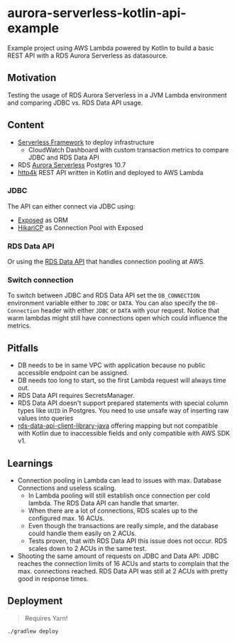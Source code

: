 # aurora-serverless-kotlin-api-example
Example project using AWS Lambda powered by Kotlin to build a basic REST API with a RDS Aurora Serverless as datasource. 

## Motivation
Testing the usage of RDS Aurora Serverless in a JVM Lambda environment and comparing JDBC vs. RDS Data API usage.

## Content
* [Serverless Framework](https://www.serverless.com/) to deploy infrastructure
    * CloudWatch Dashboard with custom transaction metrics to compare JDBC and RDS Data API
* RDS [Aurora Serverless](https://aws.amazon.com/rds/aurora/serverless/) Postgres 10.7
* [http4k](https://github.com/http4k/http4k) REST API written in Kotlin and deployed to AWS Lambda

### JDBC
The API can either connect via JDBC using:
* [Exposed](https://github.com/JetBrains/Exposed/) as ORM
* [HikariCP](https://github.com/brettwooldridge/HikariCP) as Connection Pool with Exposed

### RDS Data API
Or using the [RDS Data API](https://docs.aws.amazon.com/AmazonRDS/latest/AuroraUserGuide/data-api.html#data-api.java-client-library) that handles connection pooling at AWS.

### Switch connection
To switch between JDBC and RDS Data API set the `DB_CONNECTION` environment variable either to `JDBC` or `DATA`.
You can also specify the `DB-Connection` header with either `JDBC` or `DATA` with your request. Notice that warm lambdas might still have connections open which could influence the metrics.
 
## Pitfalls
* DB needs to be in same VPC with application because no public accessible endpoint can be assigned.
* DB needs too long to start, so the first Lambda request will always time out.
* RDS Data API requires SecretsManager.
* RDS Data API doesn't support prepared statements with special column types like `UUID` in Postgres. You need to use unsafe way of inserting raw values into queries
* [rds-data-api-client-library-java](https://github.com/awslabs/rds-data-api-client-library-java) offering mapping but not compatible with Kotlin due to inaccessible fields and only compatible with AWS SDK v1.

## Learnings
* Connection pooling in Lambda can lead to issues with max. Database Connections and useless scaling.
    * In Lambda pooling will still establish once connection per cold lambda. The RDS Data API can handle that smarter.
    * When there are a lot of connections, RDS scales up to the configured max. 16 ACUs.
    * Even though the transactions are really simple, and the database could handle them easily on 2 ACUs.
    * Tests proven, that with RDS Data API this issue does not occur. RDS scales down to 2 ACUs in the same test.
* Shooting the same amount of requests on JDBC and Data API: JDBC reaches the connection limits of 16 ACUs and starts to complain that the max. connections reached. RDS Data API was still at 2 ACUs with pretty good in response times.
    
## Deployment

> Requires Yarn!

```
./gradlew deploy
```
